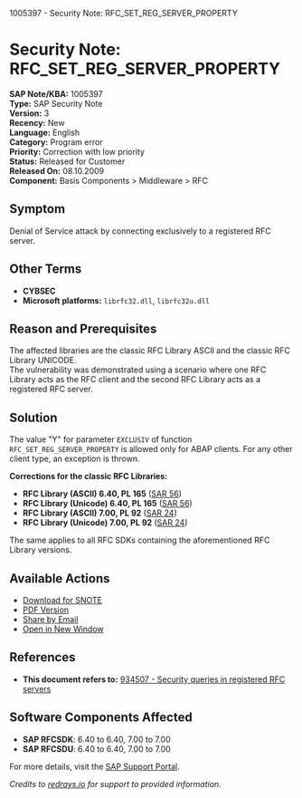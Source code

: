1005397 - Security Note: RFC_SET_REG_SERVER_PROPERTY

# Security Note: RFC_SET_REG_SERVER_PROPERTY

**SAP Note/KBA:** 1005397  
**Type:** SAP Security Note  
**Version:** 3  
**Recency:** New  
**Language:** English  
**Category:** Program error  
**Priority:** Correction with low priority  
**Status:** Released for Customer  
**Released On:** 08.10.2009  
**Component:** Basis Components > Middleware > RFC

## Symptom
Denial of Service attack by connecting exclusively to a registered RFC server.

## Other Terms
- **CYBSEC**
- **Microsoft platforms:** `librfc32.dll`, `librfc32u.dll`

## Reason and Prerequisites
The affected libraries are the classic RFC Library ASCII and the classic RFC Library UNICODE.  
The vulnerability was demonstrated using a scenario where one RFC Library acts as the RFC client and the second RFC Library acts as a registered RFC server.

## Solution
The value "Y" for parameter `EXCLUSIV` of function `RFC_SET_REG_SERVER_PROPERTY` is allowed only for ABAP clients. For any other client type, an exception is thrown.

**Corrections for the classic RFC Libraries:**

- **RFC Library (ASCII) 6.40, PL 165** ([SAR 56](https://me.sap.com/notes/0056))
- **RFC Library (Unicode) 6.40, PL 165** ([SAR 56](https://me.sap.com/notes/0056))
- **RFC Library (ASCII) 7.00, PL 92** ([SAR 24](https://me.sap.com/notes/0024))
- **RFC Library (Unicode) 7.00, PL 92** ([SAR 24](https://me.sap.com/notes/0024))

The same applies to all RFC SDKs containing the aforementioned RFC Library versions.

## Available Actions
- [Download for SNOTE](https://notesdownloads.sap.com/note/0040000016199262017)
- [PDF Version](https://userapps.support.sap.com/sap/support/sfm/notes/print/0001005397?language=en-US&token=42587C451CFD55E9485842B866EB58FF)
- [Share by Email](https://me.sap.com/notes/0001005397/share)
- [Open in New Window](https://me.sap.com/notes/0001005397/open)

## References
- **This document refers to:** [934507 - Security queries in registered RFC servers](https://me.sap.com/notes/934507)

## Software Components Affected
- **SAP RFCSDK**: 6.40 to 6.40, 7.00 to 7.00
- **SAP RFCSDU**: 6.40 to 6.40, 7.00 to 7.00

For more details, visit the [SAP Support Portal](https://me.sap.com/).

*Credits to [redrays.io](https://redrays.io) for support to provided information.*